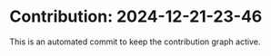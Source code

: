 # Contribution: 2024-12-21-23-46
This is an automated commit to keep the contribution graph active.
